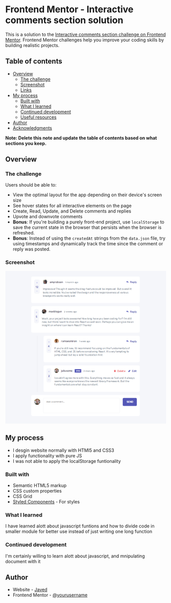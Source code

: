 # Frontend Mentor - Interactive comments section solution

This is a solution to the [Interactive comments section challenge on Frontend Mentor](https://www.frontendmentor.io/challenges/interactive-comments-section-iG1RugEG9). Frontend Mentor challenges help you improve your coding skills by building realistic projects. 

## Table of contents

- [Overview](#overview)
  - [The challenge](#the-challenge)
  - [Screenshot](#screenshot)
  - [Links](#links)
- [My process](#my-process)
  - [Built with](#built-with)
  - [What I learned](#what-i-learned)
  - [Continued development](#continued-development)
  - [Useful resources](#useful-resources)
- [Author](#author)
- [Acknowledgments](#acknowledgments)

**Note: Delete this note and update the table of contents based on what sections you keep.**

## Overview

### The challenge

Users should be able to:

- View the optimal layout for the app depending on their device's screen size
- See hover states for all interactive elements on the page
- Create, Read, Update, and Delete comments and replies
- Upvote and downvote comments
- **Bonus**: If you're building a purely front-end project, use `localStorage` to save the current state in the browser that persists when the browser is refreshed.
- **Bonus**: Instead of using the `createdAt` strings from the `data.json` file, try using timestamps and dynamically track the time since the comment or reply was posted.

### Screenshot

![](./images/screenshot.jpg)

## My process
- I desgin website normally with HTMl5 and CSS3
- I apply functionality with pure JS
- I was not able to apply the localStorage funtionality

### Built with

- Semantic HTML5 markup
- CSS custom properties
- CSS Grid
- [Styled Components]('https://fonts.googleapis.com/css2?family=Rubik:wght@400;500;700&display=swap') - For styles

### What I learned

I have learned alott about javascript funtions and how to divide code in smaller module for better use instead of just writing one long function

### Continued development

I'm certainly willing to learn alott about javascript, and mnipulating document with it

## Author

- Website - [Javed](https://ofcl-javed.github.io/findjaved/)
- Frontend Mentor - [@yourusername](https://www.frontendmentor.io/profile/Ofcl-Javed)
